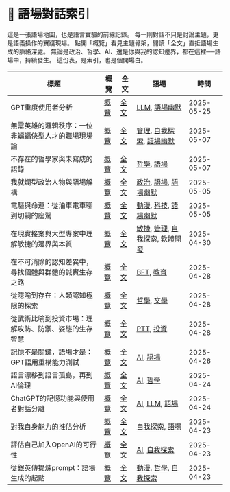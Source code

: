 # 🧾 語場對話索引

這是一張語場地圖，也是語言實驗的前線記錄。
每一則對話不只是討論主題，更是語義操作的實踐現場。
點開「概覽」看見主題骨架，閱讀「全文」直抵語場生成的脈絡深處。
無論是政治、哲學、AI、還是你與我的認知邊界，都在這裡──語場中，持續發生。
這份表，是索引，也是個開場白。

| 標題 | 概覽 | 全文 | 語場 | 時間 |
|-------|------------|------|------|------|
| GPT重度使用者分析 | [概覽](/conversation/topic/GPT重度使用者分析.topic.md) | [全文](/conversation/GPT重度使用者分析.md) | [LLM](/tags/LLM.md), [語場幽默](/tags/語場幽默.md) | 2025-05-25 |
| 無需英雄的邏輯秩序：一位非蝙蝠俠型人才的職場現場論 | [概覽](/conversation/topic/無需英雄的邏輯秩序：一位非蝙蝠俠型人才的職場現場論.topic.md) | [全文](/conversation/無需英雄的邏輯秩序：一位非蝙蝠俠型人才的職場現場論.md) | [管理](/tags/管理.md), [自我探索](/tags/自我探索.md), [語場幽默](/tags/語場幽默.md) | 2025-05-07 |
| 不存在的哲學家與未寫成的語錄 | [概覽](/conversation/topic/不存在的哲學家與未寫成的語錄.topic.md) | [全文](/conversation/不存在的哲學家與未寫成的語錄.md) | [哲學](/tags/哲學.md), [語場](/tags/語場.md) | 2025-05-07 |
| 我就爛型政治人物與語場解構 | [概覽](/conversation/topic/我就爛型政治人物與語場解構.topic.md) | [全文](/conversation/我就爛型政治人物與語場解構.md) | [政治](/tags/政治.md), [語場](/tags/語場.md), [語場幽默](/tags/語場幽默.md) | 2025-05-05 |
| 電驅與命運：從油車電車聊到切嗣的座駕 | [概覽](/conversation/topic/電驅與命運：從油車電車聊到切嗣的座駕.topic.md) | [全文](/conversation/電驅與命運：從油車電車聊到切嗣的座駕.md) | [動漫](/tags/動漫.md), [科技](/tags/科技.md), [語場幽默](/tags/語場幽默.md) | 2025-05-05 |
| 在現實接案與大型專案中理解敏捷的邊界與本質 | [概覽](/conversation/topic/在現實接案與大型專案中理解敏捷的邊界與本質.topic.md) | [全文](/conversation/在現實接案與大型專案中理解敏捷的邊界與本質.md) | [敏捷](/tags/敏捷.md), [管理](/tags/管理.md), [自我探索](/tags/自我探索.md), [軟體開發](/tags/軟體開發.md) | 2025-04-30 |
| 在不可消除的認知差異中，尋找個體與群體的誠實生存之路 | [概覽](/conversation/topic/在不可消除的認知差異中，尋找個體與群體的誠實生存之路.topic.md) | [全文](/conversation/在不可消除的認知差異中，尋找個體與群體的誠實生存之路.md) | [BFT](/tags/BFT.md), [教育](/tags/教育.md) | 2025-04-28 |
| 從隱喻到存在：人類認知極限的探索 | [概覽](/conversation/topic/從隱喻到存在：人類認知極限的探索.topic.md) | [全文](/conversation/從隱喻到存在：人類認知極限的探索.md) | [哲學](/tags/哲學.md), [文學](/tags/文學.md) | 2025-04-28 |
| 從武術比喻到投資市場：理解攻防、防禦、姿態的生存智慧 | [概覽](/conversation/topic/從武術比喻到投資市場：理解攻防、防禦、姿態的生存智慧.topic.md) | [全文](/conversation/從武術比喻到投資市場：理解攻防、防禦、姿態的生存智慧.md) | [PTT](/tags/PTT.md), [投資](/tags/投資.md) | 2025-04-28 |
| 記憶不是關鍵，語場才是：GPT語用重構能力測試 | [概覽](/conversation/topic/記憶不是關鍵，語場才是：GPT語用重構能力測試.topic.md) | [全文](/conversation/記憶不是關鍵，語場才是：GPT語用重構能力測試.md) | [AI](/tags/AI.md), [語場](/tags/語場.md) | 2025-04-26 |
| 語言漂移到語言孤島，再到AI倫理 | [概覽](/conversation/topic/語言漂移到語言孤島，再到AI倫理.topic.md) | [全文](/conversation/語言漂移到語言孤島，再到AI倫理.md) | [AI](/tags/AI.md), [哲學](/tags/哲學.md) | 2025-04-24 |
| ChatGPT的記憶功能與使用者對話分離 | [概覽](/conversation/topic/ChatGPT的記憶功能與使用者對話分離.topic.md) | [全文](/conversation/ChatGPT的記憶功能與使用者對話分離.md) | [AI](/tags/AI.md), [LLM](/tags/LLM.md), [語場](/tags/語場.md) | 2025-04-24 |
| 對我自身能力的推估分析 | [概覽](/conversation/topic/對我自身能力的推估分析.topic.md) | [全文](/conversation/對我自身能力的推估分析.md) | [自我探索](/tags/自我探索.md), [語場](/tags/語場.md) | 2025-04-23 |
| 評估自己加入OpenAI的可行性 | [概覽](/conversation/topic/評估自己加入OpenAI的可行性.topic.md) | [全文](/conversation/評估自己加入OpenAI的可行性.md) | [AI](/tags/AI.md), [自我探索](/tags/自我探索.md) | 2025-04-23 |
| 從銀英傳提煉prompt：語場生成的起點 | [概覽](/conversation/topic/從銀英傳提煉prompt：語場生成的起點.topic.md) | [全文](/conversation/從銀英傳提煉prompt：語場生成的起點.md) | [動漫](/tags/動漫.md), [哲學](/tags/哲學.md), [自我探索](/tags/自我探索.md) | 2025-04-23 |